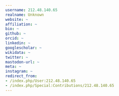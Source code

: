```yaml
---
username: 212.48.140.65
realname: Unknown
website: ~
affiliation: ~
bio: ~
github: ~
orcid: ~
linkedin: ~
googlescholar: ~
wikidata: ~
twitter: ~
mastodon-url: ~
meta: ~
instagram: ~
redirect_from:
- /index.php/User:212.48.140.65
- /index.php/Special:Contributions/212.48.140.65
---
```

